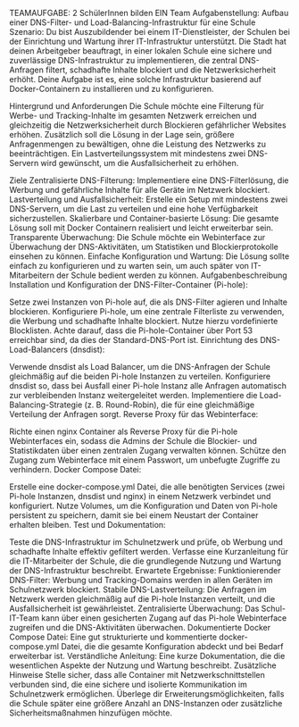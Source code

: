 TEAMAUFGABE: 2 SchülerInnen bilden EIN Team
Aufgabenstellung: Aufbau einer DNS-Filter- und Load-Balancing-Infrastruktur für eine Schule
Szenario: Du bist Auszubildender bei einem IT-Dienstleister, der Schulen bei der Einrichtung und Wartung ihrer IT-Infrastruktur unterstützt. Die Stadt hat deinen Arbeitgeber beauftragt, in einer lokalen Schule eine sichere und zuverlässige DNS-Infrastruktur zu implementieren, die zentral DNS-Anfragen filtert, schadhafte Inhalte blockiert und die Netzwerksicherheit erhöht. Deine Aufgabe ist es, eine solche Infrastruktur basierend auf Docker-Containern zu installieren und zu konfigurieren.

Hintergrund und Anforderungen
Die Schule möchte eine Filterung für Werbe- und Tracking-Inhalte im gesamten Netzwerk erreichen und gleichzeitig die Netzwerksicherheit durch Blockieren gefährlicher Websites erhöhen. Zusätzlich soll die Lösung in der Lage sein, größere Anfragenmengen zu bewältigen, ohne die Leistung des Netzwerks zu beeinträchtigen. Ein Lastverteilungssystem mit mindestens zwei DNS-Servern wird gewünscht, um die Ausfallsicherheit zu erhöhen.

Ziele
Zentralisierte DNS-Filterung: Implementiere eine DNS-Filterlösung, die Werbung und gefährliche Inhalte für alle Geräte im Netzwerk blockiert.
Lastverteilung und Ausfallsicherheit: Erstelle ein Setup mit mindestens zwei DNS-Servern, um die Last zu verteilen und eine hohe Verfügbarkeit sicherzustellen.
Skalierbare und Container-basierte Lösung: Die gesamte Lösung soll mit Docker Containern realisiert und leicht erweiterbar sein.
Transparente Überwachung: Die Schule möchte ein Webinterface zur Überwachung der DNS-Aktivitäten, um Statistiken und Blockierprotokolle einsehen zu können.
Einfache Konfiguration und Wartung: Die Lösung sollte einfach zu konfigurieren und zu warten sein, um auch später von IT-Mitarbeitern der Schule bedient werden zu können.
Aufgabenbeschreibung
Installation und Konfiguration der DNS-Filter-Container (Pi-hole):

Setze zwei Instanzen von Pi-hole auf, die als DNS-Filter agieren und Inhalte blockieren.
Konfiguriere Pi-hole, um eine zentrale Filterliste zu verwenden, die Werbung und schadhafte Inhalte blockiert. Nutze hierzu vordefinierte Blocklisten.
Achte darauf, dass die Pi-hole-Container über Port 53 erreichbar sind, da dies der Standard-DNS-Port ist.
Einrichtung des DNS-Load-Balancers (dnsdist):

Verwende dnsdist als Load Balancer, um die DNS-Anfragen der Schule gleichmäßig auf die beiden Pi-hole Instanzen zu verteilen.
Konfiguriere dnsdist so, dass bei Ausfall einer Pi-hole Instanz alle Anfragen automatisch zur verbleibenden Instanz weitergeleitet werden.
Implementiere die Load-Balancing-Strategie (z. B. Round-Robin), die für eine gleichmäßige Verteilung der Anfragen sorgt.
Reverse Proxy für das Webinterface:

Richte einen nginx Container als Reverse Proxy für die Pi-hole Webinterfaces ein, sodass die Admins der Schule die Blockier- und Statistikdaten über einen zentralen Zugang verwalten können.
Schütze den Zugang zum Webinterface mit einem Passwort, um unbefugte Zugriffe zu verhindern.
Docker Compose Datei:

Erstelle eine docker-compose.yml Datei, die alle benötigten Services (zwei Pi-hole Instanzen, dnsdist und nginx) in einem Netzwerk verbindet und konfiguriert.
Nutze Volumes, um die Konfiguration und Daten von Pi-hole persistent zu speichern, damit sie bei einem Neustart der Container erhalten bleiben.
Test und Dokumentation:

Teste die DNS-Infrastruktur im Schulnetzwerk und prüfe, ob Werbung und schadhafte Inhalte effektiv gefiltert werden.
Verfasse eine Kurzanleitung für die IT-Mitarbeiter der Schule, die die grundlegende Nutzung und Wartung der DNS-Infrastruktur beschreibt.
Erwartete Ergebnisse:
Funktionierender DNS-Filter: Werbung und Tracking-Domains werden in allen Geräten im Schulnetzwerk blockiert.
Stabile DNS-Lastverteilung: Die Anfragen im Netzwerk werden gleichmäßig auf die Pi-hole Instanzen verteilt, und die Ausfallsicherheit ist gewährleistet.
Zentralisierte Überwachung: Das Schul-IT-Team kann über einen gesicherten Zugang auf das Pi-hole Webinterface zugreifen und die DNS-Aktivitäten überwachen.
Dokumentierte Docker Compose Datei: Eine gut strukturierte und kommentierte docker-compose.yml Datei, die die gesamte Konfiguration abdeckt und bei Bedarf erweiterbar ist.
Verständliche Anleitung: Eine kurze Dokumentation, die die wesentlichen Aspekte der Nutzung und Wartung beschreibt.
Zusätzliche Hinweise
Stelle sicher, dass alle Container mit Netzwerkschnittstellen verbunden sind, die eine sichere und isolierte Kommunikation im Schulnetzwerk ermöglichen.
Überlege dir Erweiterungsmöglichkeiten, falls die Schule später eine größere Anzahl an DNS-Instanzen oder zusätzliche Sicherheitsmaßnahmen hinzufügen möchte.
